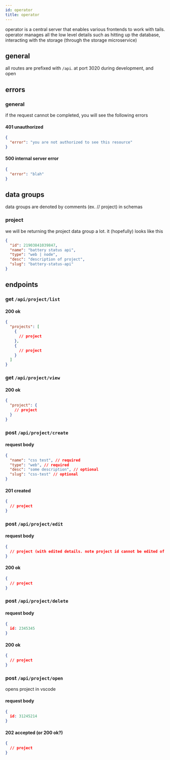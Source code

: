 ```yaml
---
id: operator
title: operator
---
```


operator is a central server that enables various frontends to work with tails. operator manages all the low level details such as hitting up the database, interacting with the storage (through the storage microservice)

## general

all routes are prefixed with `/api`. at port 3020 during development, and open

## errors

### general

if the request cannot be completed, you will see the following errors

#### 401 unauthorized

```json
{
  "error": "you are not authorized to see this resource"
}
```

#### 500 internal server error

```json
{
  "error": "blah"
}
```

## data groups

data groups are denoted by comments (ex. // project) in schemas

### project

we will be returning the project data group a lot. it (hopefully) looks like this

```json
{
  "id": 21903841039847,
  "name": "battery status api",
  "type": "web | node",
  "desc": "description of project",
  "slug": "battery-status-api"
}
```

## endpoints

### get `/api/project/list`

#### 200 ok

```json
{
  "projects": [
    {
      // project
    },
    {
      // project
    }
  ]
}
```

### get `/api/project/view`

#### 200 ok

```json
{
  "project": {
    // project
  }
}
```

### post `/api/project/create`

#### request body

```json
{
  "name": "css test", // required
  "type": "web", // required
  "desc": "some description", // optional
  "slug": "css-test" // optional
}
```

#### 201 created

```json
{
  // project
}
```

### post `/api/project/edit`

#### request body

```json
{
  // project (with edited details. note project id cannot be edited of course)
}
```

#### 200 ok

```json
{
  // project
}
```

### post `/api/project/delete`

#### request body

```json
{
  id: 2345345
}
```

#### 200 ok

```json
{
  // project
}
```

### post `/api/project/open`

opens project in vscode

#### request body

```json
{
  id: 31245214
}
```

#### 202 accepted (or 200 ok?)

```json
{
  // project
}
```
